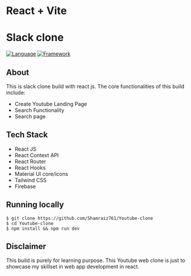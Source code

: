 # React + Vite

# Slack clone

[![Language](https://img.shields.io/badge/Language-Javascript-blue.svg?style=flat)](https://www.javascript.com/)
[![Framework](https://img.shields.io/badge/Framework-Reactjs-brightgreen.svg?style=flat)](https://reactjs.org/)


## About

This is slack clone build with react js. The core functionalities of this build include:


- Create Youtube Landing Page
- Search Functionality
- Search page


## Tech Stack

- React JS
- React Context API
- React Router
- React Hooks
- Material UI core/icons
- Tailwind CSS
- Firebase




## Running locally

`$ git clone https://github.com/Shamraiz761/Youtube-clone` <br/>
`$ cd Youtube-clone` <br/>
`$ npm install && npm run dev` <br/>

## Disclaimer

This build is purely for learning purpose. This Youtube web clone is just to showcase my skillset in web app development in react.
